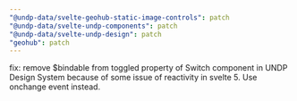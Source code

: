 ```yaml
---
"@undp-data/svelte-geohub-static-image-controls": patch
"@undp-data/svelte-undp-components": patch
"@undp-data/svelte-undp-design": patch
"geohub": patch
---
```


fix: remove $bindable from toggled property of Switch component in UNDP Design System because of some issue of reactivity in svelte 5. Use onchange event instead.
